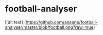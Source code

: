 # football-analyser
![alt text] (https://github.com/anaene/football-analyser/master/blob/football.png?raw=true)
